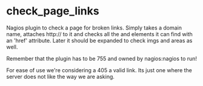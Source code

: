check_page_links
================

Nagios plugin to check a page for broken links.  Simply takes a domain name, attaches http:// to it and checks all the <a> and <area> elements it can find with an 'href' attribute.  Later it should be expanded to check imgs and areas as well.

Remember that the plugin has to be 755 and owned by nagios:nagios to run!

For ease of use we're considering a 405 a valid link.  Its just one where the server does not like the way we are asking.
